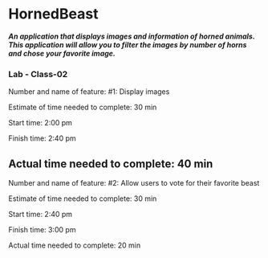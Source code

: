 # HornedBeast

***An application that displays images and information of horned animals. This application will allow you to filter the images by number of horns and chose your favorite image.***

### Lab - Class-02

Number and name of feature: #1: Display images

Estimate of time needed to complete: 30 min

Start time: 2:00 pm

Finish time: 2:40 pm

Actual time needed to complete: 40 min
---------------------------

Number and name of feature: #2: Allow users to vote for their favorite beast

Estimate of time needed to complete: 30 min

Start time: 2:40 pm

Finish time: 3:00 pm

Actual time needed to complete: 20 min